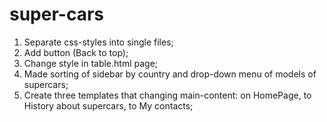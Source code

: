 # super-cars
1. Separate css-styles into single files;
2. Add button (Back to top);
3. Change style in table.html page;
4. Made sorting of sidebar by country and drop-down menu of models of supercars;
5. Create three templates that changing main-content: on HomePage, to History about supercars, to My contacts;